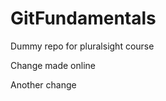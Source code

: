 GitFundamentals
===============

Dummy repo for pluralsight course

Change made online

Another change
